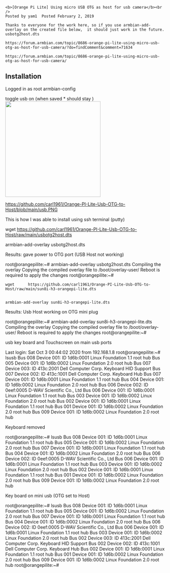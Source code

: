 <p align="center">
  
    <b>[Orange Pi Lite] Using micro USB OTG as host for usb camera</b><br />
    Posted by yam1  Posted February 2, 2019   
	
	Thanks to everyone for the work here, so if you use armbian-add-overlay on the created file below,  it should just work in the future.               usbotg2host.dts  

    https://forum.armbian.com/topic/8686-orange-pi-lite-using-micro-usb-otg-as-host-for-usb-camera/?do=findComment&comment=71634
	
	https://forum.armbian.com/topic/8686-orange-pi-lite-using-micro-usb-otg-as-host-for-usb-camera/

</p>


## Installation

Logged in as root
armbian-config

toggle usb on (when saved * should stay )
<img width="300" height="300" src="https://github.com/carl1961/Orange-PI-Lite-Usb-OTG-to-Host/blob/main/usb.PNG">
 
https://github.com/carl1961/Orange-PI-Lite-Usb-OTG-to-Host/blob/main/usb.PNG

 This is how I was able to install using ssh terminal (putty)

 wget https://github.com/carl1961/Orange-PI-Lite-Usb-OTG-to-Host/raw/main/usbotg2host.dts

  armbian-add-overlay usbotg2host.dts
  
  
  Results: gave power to OTG port  (USB Host not working)
  
root@orangepilite:~# armbian-add-overlay usbotg2host.dts
Compiling the overlay
Copying the compiled overlay file to /boot/overlay-user/
Reboot is required to apply the changes
root@orangepilite:~#


    wget      https://github.com/carl1961/Orange-PI-Lite-Usb-OTG-to-Host/raw/main/sun8i-h3-orangepi-lite.dts


    armbian-add-overlay sun8i-h3-orangepi-lite.dts
	
	
	
Results:   Usb Host working on OTG mini plug

root@orangepilite:~# armbian-add-overlay sun8i-h3-orangepi-lite.dts
Compiling the overlay
Copying the compiled overlay file to /boot/overlay-user/
Reboot is required to apply the changes
root@orangepilite:~#

usb key board and Touchscreen on main usb ports

Last login: Sat Oct  3 00:44:02 2020 from 192.168.1.8
root@orangepilite:~# lsusb
Bus 008 Device 001: ID 1d6b:0001 Linux Foundation 1.1 root hub
Bus 005 Device 001: ID 1d6b:0002 Linux Foundation 2.0 root hub
Bus 007 Device 003: ID 413c:2001 Dell Computer Corp. Keyboard HID Support
Bus 007 Device 002: ID 413c:1001 Dell Computer Corp. Keyboard Hub
Bus 007 Device 001: ID 1d6b:0001 Linux Foundation 1.1 root hub
Bus 004 Device 001: ID 1d6b:0002 Linux Foundation 2.0 root hub
Bus 006 Device 002: ID 0eef:0005 D-WAV Scientific Co., Ltd
Bus 006 Device 001: ID 1d6b:0001 Linux Foundation 1.1 root hub
Bus 003 Device 001: ID 1d6b:0002 Linux Foundation 2.0 root hub
Bus 002 Device 001: ID 1d6b:0001 Linux Foundation 1.1 root hub
Bus 001 Device 001: ID 1d6b:0002 Linux Foundation 2.0 root hub
Bus 009 Device 001: ID 1d6b:0002 Linux Foundation 2.0 root hub

Keyboard removed


root@orangepilite:~# lsusb
Bus 008 Device 001: ID 1d6b:0001 Linux Foundation 1.1 root hub
Bus 005 Device 001: ID 1d6b:0002 Linux Foundation 2.0 root hub
Bus 007 Device 001: ID 1d6b:0001 Linux Foundation 1.1 root hub
Bus 004 Device 001: ID 1d6b:0002 Linux Foundation 2.0 root hub
Bus 006 Device 002: ID 0eef:0005 D-WAV Scientific Co., Ltd
Bus 006 Device 001: ID 1d6b:0001 Linux Foundation 1.1 root hub
Bus 003 Device 001: ID 1d6b:0002 Linux Foundation 2.0 root hub
Bus 002 Device 001: ID 1d6b:0001 Linux Foundation 1.1 root hub
Bus 001 Device 001: ID 1d6b:0002 Linux Foundation 2.0 root hub
Bus 009 Device 001: ID 1d6b:0002 Linux Foundation 2.0 root hub

Key board on mini usb (OTG set to Host)

root@orangepilite:~# lsusb
Bus 008 Device 001: ID 1d6b:0001 Linux Foundation 1.1 root hub
Bus 005 Device 001: ID 1d6b:0002 Linux Foundation 2.0 root hub
Bus 007 Device 001: ID 1d6b:0001 Linux Foundation 1.1 root hub
Bus 004 Device 001: ID 1d6b:0002 Linux Foundation 2.0 root hub
Bus 006 Device 002: ID 0eef:0005 D-WAV Scientific Co., Ltd
Bus 006 Device 001: ID 1d6b:0001 Linux Foundation 1.1 root hub
Bus 003 Device 001: ID 1d6b:0002 Linux Foundation 2.0 root hub
Bus 002 Device 003: ID 413c:2001 Dell Computer Corp. Keyboard HID Support
Bus 002 Device 002: ID 413c:1001 Dell Computer Corp. Keyboard Hub
Bus 002 Device 001: ID 1d6b:0001 Linux Foundation 1.1 root hub
Bus 001 Device 001: ID 1d6b:0002 Linux Foundation 2.0 root hub
Bus 009 Device 001: ID 1d6b:0002 Linux Foundation 2.0 root hub
root@orangepilite:~#



	
	